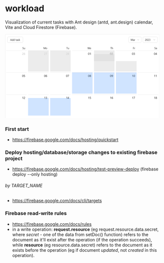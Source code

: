 # workload

Visualization of current tasks with Ant design (antd, ant.design) calendar, Vite and Cloud Firestore (Firebase).

![Front view example](public/front.png)

### First start

- https://firebase.google.com/docs/hosting/quickstart

### Deploy hosting/database/storage changes to existing firebase project

- https://firebase.google.com/docs/hosting/test-preview-deploy (firebase deploy --only hosting)

###### by TARGET_NAME

- https://firebase.google.com/docs/cli/targets

### Firebase read-write rules

- https://firebase.google.com/docs/rules
- in a write operation: **request.resource** (eg request.resource.data.secret, where _secret_ - one of the data from setDoc() function) refers to the document as it'll exist after the operation (if the operation succeeds), while **resource** (eg resource.data.secret) refers to the document as it exists before the operation (eg if document _updated_, not _created_ in this operation).
